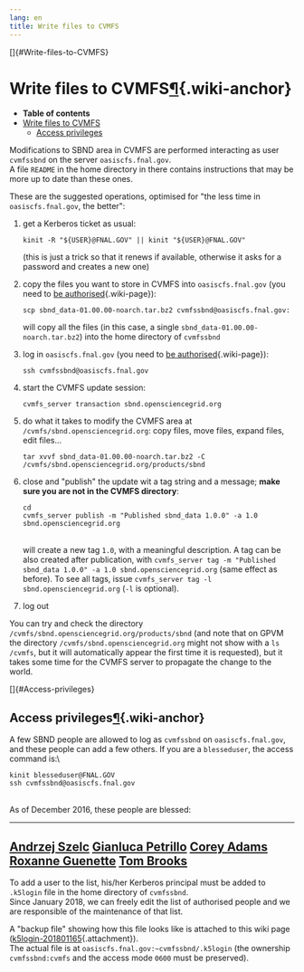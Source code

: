 ```yaml
---
lang: en
title: Write files to CVMFS
---
```


[]{#Write-files-to-CVMFS}

Write files to CVMFS[¶](#Write-files-to-CVMFS){.wiki-anchor}
============================================================

-   **Table of contents**
-   [Write files to CVMFS](#Write-files-to-CVMFS)
    -   [Access privileges](#Access-privileges)

Modifications to SBND area in CVMFS are performed interacting as user
`cvmfssbnd` on the server `oasiscfs.fnal.gov`.\
A file `README` in the home directory in there contains instructions
that may be more up to date than these ones.

These are the suggested operations, optimised for \"the less time in
`oasiscfs.fnal.gov`, the better\":

1.  get a Kerberos ticket as usual:

        kinit -R "${USER}@FNAL.GOV" || kinit "${USER}@FNAL.GOV"

    (this is just a trick so that it renews if available, otherwise it
    asks for a password and creates a new one)

2.  copy the files you want to store in CVMFS into `oasiscfs.fnal.gov`
    (you need to [be authorised](#Access-privileges){.wiki-page}):

        scp sbnd_data-01.00.00-noarch.tar.bz2 cvmfssbnd@oasiscfs.fnal.gov:

    will copy all the files (in this case, a single
    `sbnd_data-01.00.00-noarch.tar.bz2`) into the home directory of
    `cvmfssbnd`

3.  log in `oasiscfs.fnal.gov` (you need to [be
    authorised](#Access-privileges){.wiki-page}):

        ssh cvmfssbnd@oasiscfs.fnal.gov

4.  start the CVMFS update session:

        cvmfs_server transaction sbnd.opensciencegrid.org

5.  do what it takes to modify the CVMFS area at
    `/cvmfs/sbnd.opensciencegrid.org`: copy files, move files, expand
    files, edit files\...

        tar xvvf sbnd_data-01.00.00-noarch.tar.bz2 -C /cvmfs/sbnd.opensciencegrid.org/products/sbnd

6.  close and \"publish\" the update wit a tag string and a message;
    **make sure you are not in the CVMFS directory**:

        cd
        cvmfs_server publish -m "Published sbnd_data 1.0.0" -a 1.0 sbnd.opensciencegrid.org

    \
    will create a new tag `1.0`, with a meaningful description. A tag
    can be also created after publication, with
    `cvmfs_server tag -m "Published sbnd_data 1.0.0" -a 1.0 sbnd.opensciencegrid.org`
    (same effect as before). To see all tags, issue
    `cvmfs_server tag -l sbnd.opensciencegrid.org` (`-l` is optional).

7.  log out

You can try and check the directory
`/cvmfs/sbnd.opensciencegrid.org/products/sbnd` (and note that on GPVM
the directory `/cvmfs/sbnd.opensciencegrid.org` might not show with a
`ls /cvmfs`, but it will automatically appear the first time it is
requested), but it takes some time for the CVMFS server to propagate the
change to the world.

[]{#Access-privileges}

Access privileges[¶](#Access-privileges){.wiki-anchor}
------------------------------------------------------

A few SBND people are allowed to log as `cvmfssbnd` on
`oasiscfs.fnal.gov`, and these people can add a few others. If you are a
`blesseduser`, the access command is:\

    kinit blesseduser@FNAL.GOV
    ssh cvmfssbnd@oasiscfs.fnal.gov

\
As of December 2016, these people are blessed:

  --------------------------------------------------------------
  [Andrzej Szelc](mailto:andrzej.szelc@manchester.ac.uk)
  [Gianluca Petrillo](mailto:petrillo@fnal.gov)
  [Corey Adams](mailto:corey.adams@yale.edu)
  [Roxanne Guenette](mailto:Roxanne.Guenette@physics.ox.ac.uk)
  [Tom Brooks](mailto:tom.g.r.brooks@gmail.com)
  --------------------------------------------------------------

To add a user to the list, his/her Kerberos principal must be added to
`.k5login` file in the home directory of `cvmfssbnd`.\
Since January 2018, we can freely edit the list of authorised people and
we are responsible of the maintenance of that list.

A \"backup file\" showing how this file looks like is attached to this
wiki page
([k5login-201801165](/redmine/attachments/45990/k5login-201801165){.attachment}).\
The actual file is at `oasiscfs.fnal.gov:~cvmfssbnd/.k5login` (the
ownership `cvmfssbnd:cvmfs` and the access mode `0600` must be
preserved).
